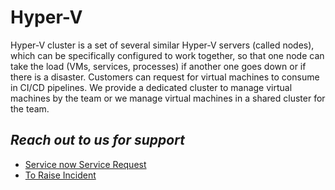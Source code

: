 # **Hyper-V**

Hyper-V cluster is a set of several similar Hyper-V servers (called nodes), which can be specifically configured to work together, so that one node can take the load (VMs, services, processes) if another one goes down or if there is a disaster. Customers can request for virtual machines to consume in CI/CD pipelines. We provide a dedicated cluster to manage virtual machines by the team or we manage virtual machines in a shared cluster for the team. 



## *Reach out to us for support*

- [Service now Service Request  ](https://roche.service-now.com/nav_to.do?uri=%2Fcom.glideapp.servicecatalog_cat_item_view.do%3Fv%3D1%26sysparm_id%3D020e577eeb73ab046a4e0dffab887e09%26sysparm_link_parent%3Da6e699a2dbf79c50e1450028f4961962%26sysparm_catalog%3Dcf816d7c4faf13c0605d451f0310c7f8%26sysparm_catalog_view%3Dcatalog_IT_Request_Catalog%26sysparm_view%3Dtext_search)
- [To Raise Incident ](https://roche.service-now.com/nav_to.do?uri=%2Fincident.do%3Fsys_id%3D-1%26sysparm_query%3Dactive%3Dtrue%26sysparm_stack%3Dincident_list.do%3Fsysparm_query%3Dactive%3Dtrue)